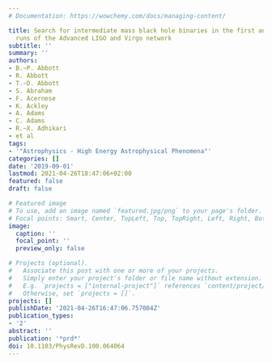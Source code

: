 ```yaml
---
# Documentation: https://wowchemy.com/docs/managing-content/

title: Search for intermediate mass black hole binaries in the first and second observing
  runs of the Advanced LIGO and Virgo network
subtitle: ''
summary: ''
authors:
- B.~P. Abbott
- R. Abbott
- T.~D. Abbott
- S. Abraham
- F. Acernese
- K. Ackley
- A. Adams
- C. Adams
- R.~X. Adhikari
- et al
tags:
- '"Astrophysics - High Energy Astrophysical Phenomena"'
categories: []
date: '2019-09-01'
lastmod: 2021-04-26T18:47:06+02:00
featured: false
draft: false

# Featured image
# To use, add an image named `featured.jpg/png` to your page's folder.
# Focal points: Smart, Center, TopLeft, Top, TopRight, Left, Right, BottomLeft, Bottom, BottomRight.
image:
  caption: ''
  focal_point: ''
  preview_only: false

# Projects (optional).
#   Associate this post with one or more of your projects.
#   Simply enter your project's folder or file name without extension.
#   E.g. `projects = ["internal-project"]` references `content/project/deep-learning/index.md`.
#   Otherwise, set `projects = []`.
projects: []
publishDate: '2021-04-26T16:47:06.757084Z'
publication_types:
- '2'
abstract: ''
publication: '*prd*'
doi: 10.1103/PhysRevD.100.064064
---
```


